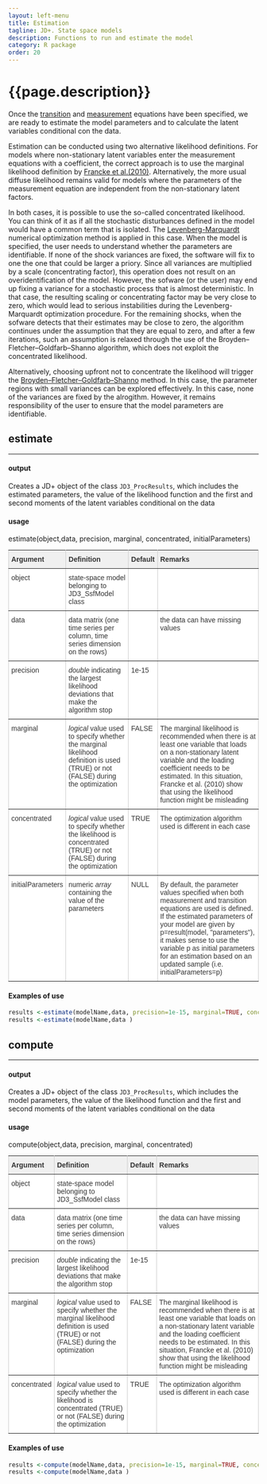```yaml
---
layout: left-menu
title: Estimation 
tagline: JD+. State space models
description: Functions to run and estimate the model 
category: R package
order: 20
---
```


# {{page.description}}
Once the [transition](../rpackage/state.html) and [measurement](../rpackage/measurement.html) equations have been specified, we are ready to 
estimate the model parameters and to calculate the latent variables conditional con the data. 

Estimation can be conducted using two alternative likelihood definitions. For models where non-stationary latent variables enter the measurement equations
with a coefficient, the correct approach is to use the marginal likelihood definition by [Francke et al.(2010)](https://doi.org/10.1111/j.1467-9892.2010.00673.x). Alternatively, the more usual diffuse
likelihood remains valid for models where the parameters of the measurement equation are independent from the non-stationary latent factors. 

In both cases, it is possible to use the so-called concentrated likelihood. You can think of it 
as if all the stochastic disturbances defined in the model would have a common term that is
isolated. The [Levenberg-Marquardt](https://en.wikipedia.org/wiki/Levenberg%E2%80%93Marquardt_algorithm) numerical optimization method is applied in this case. When the model is specified, 
the user needs to understand whether the parameters are identifiable. If none of the shock variances are fixed,
the software will fix to one the one that could be larger a priory. Since all variances are multiplied by a scale (concentrating factor), this operation does 
not result on an overidentification of the model. However, the sofware (or the user) may end up fixing a variance for a stochastic process that is almost deterministic. In that case,
the resulting scaling or concentrating factor may be very close to zero, which would lead to serious instabilities during the Levenberg-Marquardt optimization procedure. For the remaining shocks,
when the sofware detects that their estimates may be close to zero, the algorithm continues under the assumption that they are equal to zero, and after a few iterations, such an assumption is relaxed 
through the use of the Broyden–Fletcher–Goldfarb–Shanno algorithm, which does not exploit the concentrated likelihood.

Alternatively, choosing upfront not to concentrate the likelihood will trigger the [Broyden–Fletcher–Goldfarb–Shanno](https://en.wikipedia.org/wiki/Broyden%E2%80%93Fletcher%E2%80%93Goldfarb%E2%80%93Shanno_algorithm) 
method. In this case, the parameter regions with small variances can be explored effectively. In this case, none of the variances are fixed by the alrogithm. However, it remains
responsibility of the user to ensure that the model parameters are identifiable. 



## estimate
***
#### output
Creates a JD+ object of the class `JD3_ProcResults`, which includes the estimated parameters, the value of the likelihood function and the first and second
moments of the latent variables conditional on the data 

#### usage 
estimate(object,data, precision, marginal, concentrated, initialParameters)   

<style type="text/css">
.tg  {border-collapse:collapse;border-spacing:0;border-color:#ccc;margin:0px auto;}
.tg td{font-family:Arial, sans-serif;font-size:14px;padding:10px 5px;border-style:solid;border-width:1px;overflow:hidden;word-break:normal;border-color:#ccc;color:#333;background-color:#fff;}
.tg th{font-family:Arial, sans-serif;font-size:14px;font-weight:normal;padding:10px 5px;border-style:solid;border-width:1px;overflow:hidden;word-break:normal;border-color:#ccc;color:#333;background-color:#f0f0f0;}
.tg .tg-if4e{background-color:#f9f9f9;font-weight:bold;border-color:inherit;text-align:left;vertical-align:top}
.tg .tg-fymr{font-weight:bold;border-color:inherit;text-align:left;vertical-align:top}
.tg .tg-btxf{background-color:#f9f9f9;border-color:inherit;text-align:left;vertical-align:top}
.tg .tg-0pky{border-color:inherit;text-align:left;vertical-align:top}
.tg-sort-header::-moz-selection{background:0 0}.tg-sort-header::selection{background:0 0}.tg-sort-header{cursor:pointer}.tg-sort-header:after{content:'';float:right;margin-top:7px;border-width:0 5px 5px;border-style:solid;border-color:#404040 transparent;visibility:hidden}.tg-sort-header:hover:after{visibility:visible}.tg-sort-asc:after,.tg-sort-asc:hover:after,.tg-sort-desc:after{visibility:visible;opacity:.4}.tg-sort-desc:after{border-bottom:none;border-width:5px 5px 0}@media screen and (max-width: 767px) {.tg {width: auto !important;}.tg col {width: auto !important;}.tg-wrap {overflow-x: auto;-webkit-overflow-scrolling: touch;margin: auto 0px;}}</style>
<div class="tg-wrap"><table id="tg-rBYYg" class="tg">
  <tr>
    <th class="tg-0pky"><b>Argument</b></th>
    <th class="tg-0pky"><b>Definition</b></th>
    <th class="tg-0pky"><b>Default</b></th>
    <th class="tg-0pky"><b>Remarks</b></th>
  </tr>
  <tr>
    <td class="tg-0pky">object </td>
    <td class="tg-0pky">  state-space model belonging to JD3_SsfModel class  </td>
    <td class="tg-0pky"> </td>
    <td class="tg-0pky"> </td>
  </tr>
  <tr>
    <td class="tg-0pky">data </td>
    <td class="tg-0pky"> data matrix (one time series per column, time series dimension on the rows) </td>
    <td class="tg-0pky"> <b></b> </td>
    <td class="tg-0pky">the data can have missing values  </td>
  </tr>
  <tr>
    <td class="tg-0pky">precision</td>
    <td class="tg-0pky">  <i>double</i> indicating the largest likelihood deviations that make the algorithm stop </td>
    <td class="tg-0pky"> 1e-15 </td>
    <td class="tg-0pky"> </td>
  </tr>
    <tr>
    <td class="tg-0pky">marginal</td>
    <td class="tg-0pky">  <i>logical</i> value used to specify whether the marginal likelihood definition is used  (TRUE) or not (FALSE) during the optimization </td>
    <td class="tg-0pky"> FALSE </td>
    <td class="tg-0pky"> The marginal likelihood is recommended when there is at least one variable that loads
    on a non-stationary latent variable and the loading coefficient needs to be estimated. In this situation, Francke et al. (2010) show that using the likelihood 	
	function might be misleading</td>
  </tr>
    <tr>
    <td class="tg-0pky">concentrated</td>
    <td class="tg-0pky">  <i>logical</i> value used to specify whether the likelihood is concentrated  (TRUE) or not (FALSE) during the optimization	</td>
    <td class="tg-0pky"> TRUE </td>
    <td class="tg-0pky"> The optimization algorithm used is different in each case</td>
  </tr>
    <tr>
    <td class="tg-0pky">initialParameters</td>
    <td class="tg-0pky">  numeric <i>array</i> containing the value of the parameters	</td>
    <td class="tg-0pky"> NULL </td>
    <td class="tg-0pky"> By default, the parameter values specified when both measurement and transition equations are used is defined. If the estimated parameters of your
     model are given by p=result(model, "parameters"), it makes sense to use the variable p as initial parameters for an estimation based on
     an updated sample (i.e. initialParameters=p)	 </td>
  </tr>

</table></div>
<script charset="utf-8">var TGSort=window.TGSort||function(n){"use strict";function r(n){return n.length}function t(n,t){if(n)for(var e=0,a=r(n);a>e;++e)t(n[e],e)}function e(n){return n.split("").reverse().join("")}function a(n){var e=n[0];return t(n,function(n){for(;!n.startsWith(e);)e=e.substring(0,r(e)-1)}),r(e)}function o(n,r){return-1!=n.map(r).indexOf(!0)}function u(n,r){return function(t){var e="";return t.replace(n,function(n,t,a){return e=t.replace(r,"")+"."+(a||"").substring(1)}),l(e)}}function i(n){var t=l(n);return!isNaN(t)&&r(""+t)+1>=r(n)?t:NaN}function s(n){var e=[];return t([i,m,g],function(t){var a;r(e)||o(a=n.map(t),isNaN)||(e=a)}),e}function c(n){var t=s(n);if(!r(t)){var o=a(n),u=a(n.map(e)),i=n.map(function(n){return n.substring(o,r(n)-u)});t=s(i)}return t}function f(n){var r=n.map(Date.parse);return o(r,isNaN)?[]:r}function v(n,r){r(n),t(n.childNodes,function(n){v(n,r)})}function d(n){var r,t=[],e=[];return v(n,function(n){var a=n.nodeName;"TR"==a?(r=[],t.push(r),e.push(n)):("TD"==a||"TH"==a)&&r.push(n)}),[t,e]}function p(n){if("TABLE"==n.nodeName){for(var e=d(n),a=e[0],o=e[1],u=r(a),i=u>1&&r(a[0])<r(a[1])?1:0,s=i+1,v=a[i],p=r(v),l=[],m=[],g=[],h=s;u>h;++h){for(var N=0;p>N;++N){r(m)<p&&m.push([]);var T=a[h][N],C=T.textContent||T.innerText||"";m[N].push(C.trim())}g.push(h-s)}var L="tg-sort-asc",E="tg-sort-desc",b=function(){for(var n=0;p>n;++n){var r=v[n].classList;r.remove(L),r.remove(E),l[n]=0}};t(v,function(n,t){l[t]=0;var e=n.classList;e.add("tg-sort-header"),n.addEventListener("click",function(){function n(n,r){var t=d[n],e=d[r];return t>e?a:e>t?-a:a*(n-r)}var a=l[t];b(),a=1==a?-1:+!a,a&&e.add(a>0?L:E),l[t]=a;var i=m[t],v=function(n,r){return a*i[n].localeCompare(i[r])||a*(n-r)},d=c(i);(r(d)||r(d=f(i)))&&(v=n);var p=g.slice();p.sort(v);for(var h=null,N=s;u>N;++N)h=o[N].parentNode,h.removeChild(o[N]);for(var N=s;u>N;++N)h.appendChild(o[s+p[N-s]])})})}}var l=parseFloat,m=u(/^(?:\s*)([+-]?(?:\d+)(?:,\d{3})*)(\.\d*)?$/g,/,/g),g=u(/^(?:\s*)([+-]?(?:\d+)(?:\.\d{3})*)(,\d*)?$/g,/\./g);n.addEventListener("DOMContentLoaded",function(){for(var t=n.getElementsByClassName("tg"),e=0;e<r(t);++e)try{p(t[e])}catch(a){}})}(document);</script>

#### Examples of use 
```R 
results <-estimate(modelName,data, precision=1e-15, marginal=TRUE, concentrated=TRUE, initialParameters=p )                                            
results <-estimate(modelName,data )                                            
``` 

## compute
***
#### output
Creates a JD+ object of the class `JD3_ProcResults`,  which includes the model parameters, the value of the likelihood function and the first and second
moments of the latent variables conditional on the data

#### usage 
compute(object,data, precision, marginal, concentrated)   


<style type="text/css">
.tg  {border-collapse:collapse;border-spacing:0;border-color:#ccc;margin:0px auto;}
.tg td{font-family:Arial, sans-serif;font-size:14px;padding:10px 5px;border-style:solid;border-width:1px;overflow:hidden;word-break:normal;border-color:#ccc;color:#333;background-color:#fff;}
.tg th{font-family:Arial, sans-serif;font-size:14px;font-weight:normal;padding:10px 5px;border-style:solid;border-width:1px;overflow:hidden;word-break:normal;border-color:#ccc;color:#333;background-color:#f0f0f0;}
.tg .tg-if4e{background-color:#f9f9f9;font-weight:bold;border-color:inherit;text-align:left;vertical-align:top}
.tg .tg-fymr{font-weight:bold;border-color:inherit;text-align:left;vertical-align:top}
.tg .tg-btxf{background-color:#f9f9f9;border-color:inherit;text-align:left;vertical-align:top}
.tg .tg-0pky{border-color:inherit;text-align:left;vertical-align:top}
.tg-sort-header::-moz-selection{background:0 0}.tg-sort-header::selection{background:0 0}.tg-sort-header{cursor:pointer}.tg-sort-header:after{content:'';float:right;margin-top:7px;border-width:0 5px 5px;border-style:solid;border-color:#404040 transparent;visibility:hidden}.tg-sort-header:hover:after{visibility:visible}.tg-sort-asc:after,.tg-sort-asc:hover:after,.tg-sort-desc:after{visibility:visible;opacity:.4}.tg-sort-desc:after{border-bottom:none;border-width:5px 5px 0}@media screen and (max-width: 767px) {.tg {width: auto !important;}.tg col {width: auto !important;}.tg-wrap {overflow-x: auto;-webkit-overflow-scrolling: touch;margin: auto 0px;}}</style>
<div class="tg-wrap"><table id="tg-rBYYg" class="tg">
  <tr>
    <th class="tg-0pky"><b>Argument</b></th>
    <th class="tg-0pky"><b>Definition</b></th>
    <th class="tg-0pky"><b>Default</b></th>
    <th class="tg-0pky"><b>Remarks</b></th>
  </tr>
  <tr>
    <td class="tg-0pky">object </td>
    <td class="tg-0pky">  state-space model belonging to JD3_SsfModel class  </td>
    <td class="tg-0pky"> </td>
    <td class="tg-0pky"> </td>
  </tr>
  <tr>
    <td class="tg-0pky">data </td>
    <td class="tg-0pky"> data matrix (one time series per column, time series dimension on the rows) </td>
    <td class="tg-0pky"> <b></b> </td>
    <td class="tg-0pky">the data can have missing values  </td>
  </tr>
  <tr>
    <td class="tg-0pky">precision</td>
    <td class="tg-0pky">  <i>double</i> indicating the largest likelihood deviations that make the algorithm stop </td>
    <td class="tg-0pky"> 1e-15 </td>
    <td class="tg-0pky"> </td>
  </tr>
    <tr>
    <td class="tg-0pky">marginal</td>
    <td class="tg-0pky">  <i>logical</i> value used to specify whether the marginal likelihood definition is used  (TRUE) or not (FALSE) during the optimization </td>
    <td class="tg-0pky"> FALSE </td>
    <td class="tg-0pky"> The marginal likelihood is recommended when there is at least one variable that loads
    on a non-stationary latent variable and the loading coefficient needs to be estimated. In this situation, Francke et al. (2010) show that using the likelihood 	
	function might be misleading</td>
  </tr>
    <tr>
    <td class="tg-0pky">concentrated</td>
    <td class="tg-0pky">  <i>logical</i> value used to specify whether the likelihood is concentrated  (TRUE) or not (FALSE) during the optimization	</td>
    <td class="tg-0pky"> TRUE </td>
    <td class="tg-0pky"> The optimization algorithm used is different in each case</td>
  </tr>

</table></div>
<script charset="utf-8">var TGSort=window.TGSort||function(n){"use strict";function r(n){return n.length}function t(n,t){if(n)for(var e=0,a=r(n);a>e;++e)t(n[e],e)}function e(n){return n.split("").reverse().join("")}function a(n){var e=n[0];return t(n,function(n){for(;!n.startsWith(e);)e=e.substring(0,r(e)-1)}),r(e)}function o(n,r){return-1!=n.map(r).indexOf(!0)}function u(n,r){return function(t){var e="";return t.replace(n,function(n,t,a){return e=t.replace(r,"")+"."+(a||"").substring(1)}),l(e)}}function i(n){var t=l(n);return!isNaN(t)&&r(""+t)+1>=r(n)?t:NaN}function s(n){var e=[];return t([i,m,g],function(t){var a;r(e)||o(a=n.map(t),isNaN)||(e=a)}),e}function c(n){var t=s(n);if(!r(t)){var o=a(n),u=a(n.map(e)),i=n.map(function(n){return n.substring(o,r(n)-u)});t=s(i)}return t}function f(n){var r=n.map(Date.parse);return o(r,isNaN)?[]:r}function v(n,r){r(n),t(n.childNodes,function(n){v(n,r)})}function d(n){var r,t=[],e=[];return v(n,function(n){var a=n.nodeName;"TR"==a?(r=[],t.push(r),e.push(n)):("TD"==a||"TH"==a)&&r.push(n)}),[t,e]}function p(n){if("TABLE"==n.nodeName){for(var e=d(n),a=e[0],o=e[1],u=r(a),i=u>1&&r(a[0])<r(a[1])?1:0,s=i+1,v=a[i],p=r(v),l=[],m=[],g=[],h=s;u>h;++h){for(var N=0;p>N;++N){r(m)<p&&m.push([]);var T=a[h][N],C=T.textContent||T.innerText||"";m[N].push(C.trim())}g.push(h-s)}var L="tg-sort-asc",E="tg-sort-desc",b=function(){for(var n=0;p>n;++n){var r=v[n].classList;r.remove(L),r.remove(E),l[n]=0}};t(v,function(n,t){l[t]=0;var e=n.classList;e.add("tg-sort-header"),n.addEventListener("click",function(){function n(n,r){var t=d[n],e=d[r];return t>e?a:e>t?-a:a*(n-r)}var a=l[t];b(),a=1==a?-1:+!a,a&&e.add(a>0?L:E),l[t]=a;var i=m[t],v=function(n,r){return a*i[n].localeCompare(i[r])||a*(n-r)},d=c(i);(r(d)||r(d=f(i)))&&(v=n);var p=g.slice();p.sort(v);for(var h=null,N=s;u>N;++N)h=o[N].parentNode,h.removeChild(o[N]);for(var N=s;u>N;++N)h.appendChild(o[s+p[N-s]])})})}}var l=parseFloat,m=u(/^(?:\s*)([+-]?(?:\d+)(?:,\d{3})*)(\.\d*)?$/g,/,/g),g=u(/^(?:\s*)([+-]?(?:\d+)(?:\.\d{3})*)(,\d*)?$/g,/\./g);n.addEventListener("DOMContentLoaded",function(){for(var t=n.getElementsByClassName("tg"),e=0;e<r(t);++e)try{p(t[e])}catch(a){}})}(document);</script>

#### Examples of use 
```R 
results <-compute(modelName,data, precision=1e-15, marginal=TRUE, concentrated=TRUE )                                            
results <-compute(modelName,data )                                            
``` 